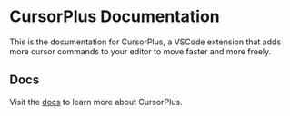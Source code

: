 # CursorPlus Documentation

This is the documentation for CursorPlus, a VSCode extension that adds more cursor commands to your editor to move faster and more freely.

## Docs

Visit the [docs](https://cursor-plus.vercel.app) to learn more about CursorPlus.
